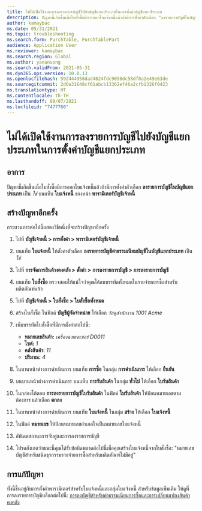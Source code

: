 ```yaml
---
title: ไม่ได้เปิดใช้งานการลงรายการบัญชีไปยังบัญชีแยกประเภทในการตั้งค่าบัญชีแยกประเภท
description: ปัญหานี้เกิดขึ้นเมื่อใบสั่งซื้อมีการออกใบแจ้งหนี้แล้วถ้ามีการตั้งค่าตัวเลือก "ลงรายการบัญชีในบัญชีแยกประเภท" เป็นเปิดใช้งานบนแท็บ "ใบแจ้งหนี้" ของหน้า "พารามิเตอร์บัญชีเจ้าหนี้"
author: kamaybac
ms.date: 05/31/2021
ms.topic: troubleshooting
ms.search.form: PurchTable, PurchTablePart
audience: Application User
ms.reviewer: kamaybac
ms.search.region: Global
ms.author: yanansong
ms.search.validFrom: 2021-05-31
ms.dyn365.ops.version: 10.0.13
ms.openlocfilehash: 592444958dad4624fdc9098dc58df0a2e49e63de
ms.sourcegitcommit: 2d6e31648cf61abcb13362ef46a2cfb1326f0423
ms.translationtype: HT
ms.contentlocale: th-TH
ms.lasthandoff: 09/07/2021
ms.locfileid: "7477760"
---
```

# <a name="the-post-to-charge-account-in-ledger-setting-isnt-turned-on"></a>ไม่ได้เปิดใช้งานการลงรายการบัญชีไปยังบัญชีแยกประเภทในการตั้งค่าบัญชีแยกประเภท

## <a name="symptoms"></a>อาการ

ปัญหานี้เกิดขึ้นเมื่อใบสั่งซื้อมีการออกใบแจ้งหนี้แล้วถ้ามีการตั้งค่าตัวเลือก **ลงรายการบัญชีในบัญชีแยกประเภท** เป็น *ใช่* บนแท็บ **ใบแจ้งหนี้** ของหน้า **พารามิเตอร์บัญชีเจ้าหนี้**

## <a name="reproduce-the-issue"></a>สร้างปัญหาอีกครั้ง

กระบวนการต่อไปนี้แสดงวิธีหนึ่งที่จะสร้างปัญหาอีกครั้ง

1. ไปที่ **บัญชีเจ้าหนี้ \> การตั้งค่า \> พารามิเตอร์บัญชีเจ้าหนี้**
1. บนแท็บ **ใบแจ้งหนี้** ให้ตั้งค่าตัวเลือก **ลงรายการบัญชีค่าธรรมเนียมบัญชีในบัญชีแยกประเภท** เป็น *ใช่*
1. ไปที่ **การจัดการสินค้างคงคลัง \> ตั้งค่า \> การลงรายการบัญชี \> การลงรายการบัญชี**
1. บนแท็บ **ใบสั่งซื้อ** ตรวจสอบให้แน่ใจว่าคุณได้ลบบรรทัดทั้งหมดในรายจ่ายการซื้อสำหรับผลิตภัณฑ์แล้ว
1. ไปที่ **บัญชีเจ้าหนี้ \> ใบสั่งซื้อ \> ใบสั่งซื้อทั้งหมด**
1. สร้างใบสั่งซื้อ ในฟิลด์ **บัญชีผู้จัดจำหน่าย** ให้เลือก *วัสดุสำนักงาน 1001 Acme*
1. เพิ่มบรรทัดใบสั่งซื้อที่มีการตั้งค่าต่อไปนี้:

    - **หมายเลขสินค้า:** *เครื่องฉายเลเซอร์ D0011*
    - **ไซต์:** *1*
    - **คลังสินค้า:** *11*
    - **ปริมาณ:** *4*

1. ในบานหน้าต่างการดำเนินการ บนแท็บ **การซื้อ** ในกลุ่ม **การดำเนินการ** ให้เลือก **ยืนยัน**
1. บนบานหน้าต่างการดำเนินการ บนแท็บ **การรับสินค้า** ในกลุ่ม **ทั่วไป** ให้เลือก **ใบรับสินค้า**
1. ในกล่องโต้ตอบ **การลงรายการบัญชีใบรับสินค้า** ในฟิลด์ **ใบรับสินค้า** ให้ป้อนหมายเลขตามต้องการ แล้วเลือก **ตกลง**
1. ในบานหน้าต่างการดำเนินการ บนแท็บ **ใบแจ้งหนี้** ในกลุ่ม **สร้าง** ให้เลือก **ใบแจ้งหนี้**
1. ในฟิลด์ **หมายเลข** ให้ป้อนหมายเลขอำเภอใจเป็นหมายเลขใบแจ้งหนี้
1. อัปเดตสถานะการจับคู่และการลงรายการบัญชี
1. โปรดสังเกตว่าขณะนี้คุณได้รับข้อผิดพลาดต่อไปนี้เมื่อคุณสร้างใบแจ้งหนี้จากใบสั่งซื้อ: "หมายเลขบัญชีสำหรับชนิดธุรกรรมรายจ่ายการซื้อสำหรับผลิตภัณฑ์ไม่มีอยู่"

## <a name="resolution"></a>การแก้ปัญหา

ทั้งนี้ขึ้นอยู่กับการตั้งค่าพารามิเตอร์สำหรับใบแจ้งหนี้และกลุ่มใบแจ้งหนี้ สำหรับข้อมูลเพิ่มเติม ให้ดูที่การลงรายการบัญชีบล็อกต่อไปนี้: [การลงบัญชีสำหรับค่าธรรมเนียมการซื้อและการเปลี่ยนแปลงสินค้าคงคลัง](https://cloudblogs.microsoft.com/dynamics365/no-audience/2014/12/15/accounting-for-purchase-charge-and-stock-variation/)
